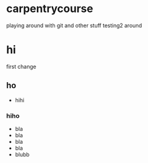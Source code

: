 # carpentrycourse
playing around with git and other stuff
testing2 around


# hi
first change
## ho
- hihi
### hiho

- bla 
- bla 
- bla
- bla
- blubb
